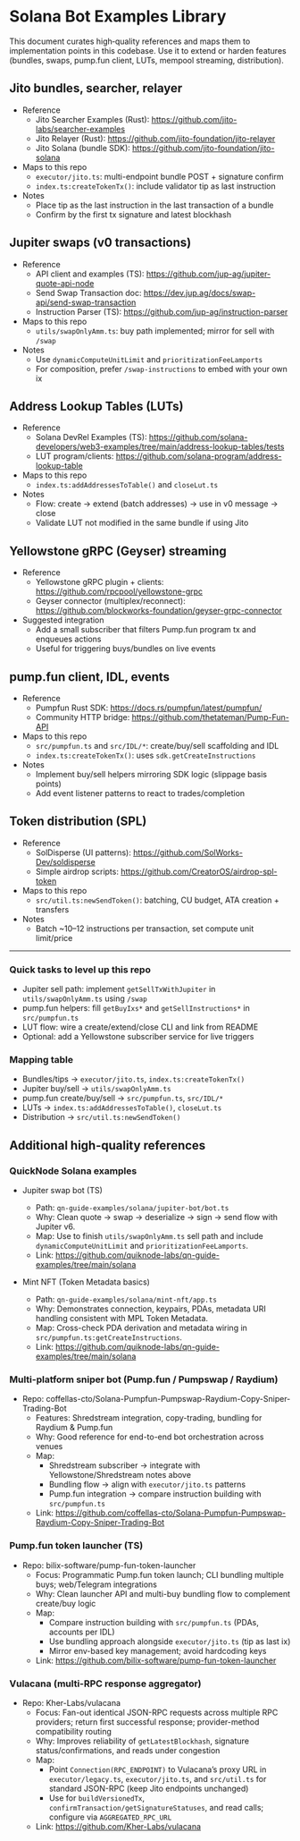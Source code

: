 # Solana Bot Examples Library

This document curates high‑quality references and maps them to implementation points in this codebase. Use it to extend or harden features (bundles, swaps, pump.fun client, LUTs, mempool streaming, distribution).

## Jito bundles, searcher, relayer

- Reference
  - Jito Searcher Examples (Rust): https://github.com/jito-labs/searcher-examples
  - Jito Relayer (Rust): https://github.com/jito-foundation/jito-relayer
  - Jito Solana (bundle SDK): https://github.com/jito-foundation/jito-solana
- Maps to this repo
  - `executor/jito.ts`: multi-endpoint bundle POST + signature confirm
  - `index.ts:createTokenTx()`: include validator tip as last instruction
- Notes
  - Place tip as the last instruction in the last transaction of a bundle
  - Confirm by the first tx signature and latest blockhash

## Jupiter swaps (v0 transactions)

- Reference
  - API client and examples (TS): https://github.com/jup-ag/jupiter-quote-api-node
  - Send Swap Transaction doc: https://dev.jup.ag/docs/swap-api/send-swap-transaction
  - Instruction Parser (TS): https://github.com/jup-ag/instruction-parser
- Maps to this repo
  - `utils/swapOnlyAmm.ts`: buy path implemented; mirror for sell with `/swap`
- Notes
  - Use `dynamicComputeUnitLimit` and `prioritizationFeeLamports`
  - For composition, prefer `/swap-instructions` to embed with your own ix

## Address Lookup Tables (LUTs)

- Reference
  - Solana DevRel Examples (TS): https://github.com/solana-developers/web3-examples/tree/main/address-lookup-tables/tests
  - LUT program/clients: https://github.com/solana-program/address-lookup-table
- Maps to this repo
  - `index.ts:addAddressesToTable()` and `closeLut.ts`
- Notes
  - Flow: create → extend (batch addresses) → use in v0 message → close
  - Validate LUT not modified in the same bundle if using Jito

## Yellowstone gRPC (Geyser) streaming

- Reference
  - Yellowstone gRPC plugin + clients: https://github.com/rpcpool/yellowstone-grpc
  - Geyser connector (multiplex/reconnect): https://github.com/blockworks-foundation/geyser-grpc-connector
- Suggested integration
  - Add a small subscriber that filters Pump.fun program tx and enqueues actions
  - Useful for triggering buys/bundles on live events

## pump.fun client, IDL, events

- Reference
  - Pumpfun Rust SDK: https://docs.rs/pumpfun/latest/pumpfun/
  - Community HTTP bridge: https://github.com/thetateman/Pump-Fun-API
- Maps to this repo
  - `src/pumpfun.ts` and `src/IDL/*`: create/buy/sell scaffolding and IDL
  - `index.ts:createTokenTx()`: uses `sdk.getCreateInstructions`
- Notes
  - Implement buy/sell helpers mirroring SDK logic (slippage basis points)
  - Add event listener patterns to react to trades/completion

## Token distribution (SPL)

- Reference
  - SolDisperse (UI patterns): https://github.com/SolWorks-Dev/soldisperse
  - Simple airdrop scripts: https://github.com/CreatorOS/airdrop-spl-token
- Maps to this repo
  - `src/util.ts:newSendToken()`: batching, CU budget, ATA creation + transfers
- Notes
  - Batch ~10–12 instructions per transaction, set compute unit limit/price

---

### Quick tasks to level up this repo

- Jupiter sell path: implement `getSellTxWithJupiter` in `utils/swapOnlyAmm.ts` using `/swap`
- pump.fun helpers: fill `getBuyIxs*` and `getSellInstructions*` in `src/pumpfun.ts`
- LUT flow: wire a create/extend/close CLI and link from README
- Optional: add a Yellowstone subscriber service for live triggers

### Mapping table

- Bundles/tips → `executor/jito.ts`, `index.ts:createTokenTx()`
- Jupiter buy/sell → `utils/swapOnlyAmm.ts`
- pump.fun create/buy/sell → `src/pumpfun.ts`, `src/IDL/*`
- LUTs → `index.ts:addAddressesToTable()`, `closeLut.ts`
- Distribution → `src/util.ts:newSendToken()`

## Additional high-quality references

### QuickNode Solana examples

- Jupiter swap bot (TS)
  - Path: `qn-guide-examples/solana/jupiter-bot/bot.ts`
  - Why: Clean quote → swap → deserialize → sign → send flow with Jupiter v6.
  - Map: Use to finish `utils/swapOnlyAmm.ts` sell path and include `dynamicComputeUnitLimit` and `prioritizationFeeLamports`.
  - Link: https://github.com/quiknode-labs/qn-guide-examples/tree/main/solana

- Mint NFT (Token Metadata basics)
  - Path: `qn-guide-examples/solana/mint-nft/app.ts`
  - Why: Demonstrates connection, keypairs, PDAs, metadata URI handling consistent with MPL Token Metadata.
  - Map: Cross-check PDA derivation and metadata wiring in `src/pumpfun.ts:getCreateInstructions`.
  - Link: https://github.com/quiknode-labs/qn-guide-examples/tree/main/solana

### Multi-platform sniper bot (Pump.fun / Pumpswap / Raydium)

- Repo: coffellas-cto/Solana-Pumpfun-Pumpswap-Raydium-Copy-Sniper-Trading-Bot
  - Features: Shredstream integration, copy-trading, bundling for Raydium & Pump.fun
  - Why: Good reference for end-to-end bot orchestration across venues
  - Map:
    - Shredstream subscriber → integrate with Yellowstone/Shredstream notes above
    - Bundling flow → align with `executor/jito.ts` patterns
    - Pump.fun integration → compare instruction building with `src/pumpfun.ts`
  - Link: https://github.com/coffellas-cto/Solana-Pumpfun-Pumpswap-Raydium-Copy-Sniper-Trading-Bot

### Pump.fun token launcher (TS)

- Repo: bilix-software/pump-fun-token-launcher
  - Focus: Programmatic Pump.fun token launch; CLI bundling multiple buys; web/Telegram integrations
  - Why: Clean launcher API and multi-buy bundling flow to complement create/buy logic
  - Map:
    - Compare instruction building with `src/pumpfun.ts` (PDAs, accounts per IDL)
    - Use bundling approach alongside `executor/jito.ts` (tip as last ix)
    - Mirror env-based key management; avoid hardcoding keys
  - Link: https://github.com/bilix-software/pump-fun-token-launcher

### Vulacana (multi-RPC response aggregator)

- Repo: Kher-Labs/vulacana
  - Focus: Fan-out identical JSON-RPC requests across multiple RPC providers; return first successful response; provider-method compatibility routing
  - Why: Improves reliability of `getLatestBlockhash`, signature status/confirmations, and reads under congestion
  - Map:
    - Point `Connection(RPC_ENDPOINT)` to Vulacana’s proxy URL in `executor/legacy.ts`, `executor/jito.ts`, and `src/util.ts` for standard JSON-RPC (keep Jito endpoints unchanged)
    - Use for `buildVersionedTx`, `confirmTransaction/getSignatureStatuses`, and read calls; configure via `AGGREGATED_RPC_URL`
  - Link: https://github.com/Kher-Labs/vulacana
